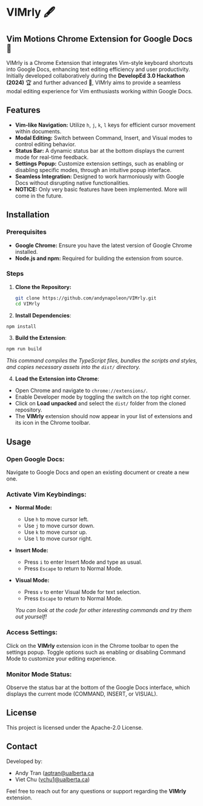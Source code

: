 # VIMrly 🖋️

## Vim Motions Chrome Extension for Google Docs 📝

VIMrly is a Chrome Extension that integrates Vim-style keyboard shortcuts into Google Docs, enhancing text editing efficiency and user productivity. Initially developed collaboratively during the **DevelopEd 3.0 Hackathon (2024)** 🏆 and further advanced 🚀, VIMrly aims to provide a seamless modal editing experience for Vim enthusiasts working within Google Docs.

## Features

- **Vim-like Navigation:** Utilize `h`, `j`, `k`, `l` keys for efficient cursor movement within documents.
- **Modal Editing:** Switch between Command, Insert, and Visual modes to control editing behavior.
- **Status Bar:** A dynamic status bar at the bottom displays the current mode for real-time feedback.
- **Settings Popup:** Customize extension settings, such as enabling or disabling specific modes, through an intuitive popup interface.
- **Seamless Integration:** Designed to work harmoniously with Google Docs without disrupting native functionalities.
- **NOTICE:** Only very basic features have been implemented. More will come in the future.

## Installation

### Prerequisites

- **Google Chrome:** Ensure you have the latest version of Google Chrome installed.
- **Node.js and npm:** Required for building the extension from source.

### Steps

1. **Clone the Repository:**

   ```bash
   git clone https://github.com/andynapoleon/VIMrly.git
   cd VIMrly
   ```

2. **Install Dependencies**:
   
  ```bash
  npm install
  ```

3. **Build the Extension**:
  
  ```bash
  npm run build
  ```

  _This command compiles the TypeScript files, bundles the scripts and styles, and copies necessary assets into the `dist/` directory._

4. **Load the Extension into Chrome**:
  - Open Chrome and navigate to `chrome://extensions/`.
  - Enable Developer mode by toggling the switch on the top right corner.
  - Click on **Load unpacked** and select the `dist/` folder from the cloned repository.
  - The **VIMrly** extension should now appear in your list of extensions and its icon in the Chrome toolbar.

## Usage

### Open Google Docs:

Navigate to Google Docs and open an existing document or create a new one.

### Activate Vim Keybindings:
- **Normal Mode:**
    - Use `h` to move cursor left.
    - Use `j` to move cursor down.
    - Use `k` to move cursor up.
    - Use `l` to move cursor right.
- **Insert Mode:**
    - Press `i` to enter Insert Mode and type as usual.
    - Press `Escape` to return to Normal Mode.
- **Visual Mode:**
    - Press `v` to enter Visual Mode for text selection.
    - Press `Escape` to return to Normal Mode.
  
  _You can look at the code for other interesting commands and try them out yourself!_

### Access Settings:
Click on the **VIMrly** extension icon in the Chrome toolbar to open the settings popup. Toggle options such as enabling or disabling Command Mode to customize your editing experience.

### Monitor Mode Status:
Observe the status bar at the bottom of the Google Docs interface, which displays the current mode (COMMAND, INSERT, or VISUAL).

## License

This project is licensed under the Apache-2.0 License.

## Contact

Developed by:

- Andy Tran ([aqtran@ualberta.ca](mailto:anhquoctran006@gmail.com)
- Viet Chu ([vchu1@ualberta.ca](mailto:vchu1@ualberta.ca))

Feel free to reach out for any questions or support regarding the **VIMrly** extension.
